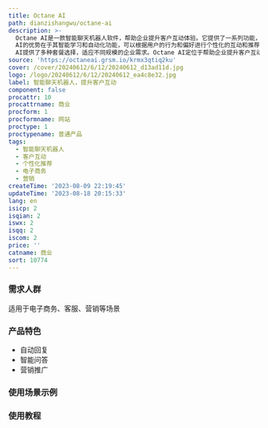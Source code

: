 ```yaml
---
title: Octane AI
path: dianzishangwu/octane-ai
description: >-
  Octane AI是一款智能聊天机器人软件，帮助企业提升客户互动体验。它提供了一系列功能，包括自动回复、智能问答、营销推广等。Octane
  AI的优势在于其智能学习和自动化功能，可以根据用户的行为和偏好进行个性化的互动和推荐。定价方面，Octane
  AI提供了多种套餐选择，适应不同规模的企业需求。Octane AI定位于帮助企业提升客户互动，提高销售和客户满意度。
source: 'https://octaneai.grsm.io/krmx3qtiq2ku'
cover: /cover/20240612/6/12/20240612_d13ad11d.jpg
logo: /logo/20240612/6/12/20240612_ea4c8e32.jpg
label: 智能聊天机器人，提升客户互动
component: false
procattr: 10
procattrname: 商业
procform: 1
procformname: 网站
proctype: 1
proctypename: 普通产品
tags:
  - 智能聊天机器人
  - 客户互动
  - 个性化推荐
  - 电子商务
  - 营销
createTime: '2023-08-09 22:19:45'
updateTime: '2023-08-18 20:15:33'
lang: en
isicp: 2
isqian: 2
iswx: 2
isqq: 2
iscom: 2
price: ''
catname: 商业
sort: 10774
---
```




### 需求人群
适用于电子商务、客服、营销等场景

### 产品特色
- 自动回复
- 智能问答
- 营销推广

### 使用场景示例


### 使用教程


  
